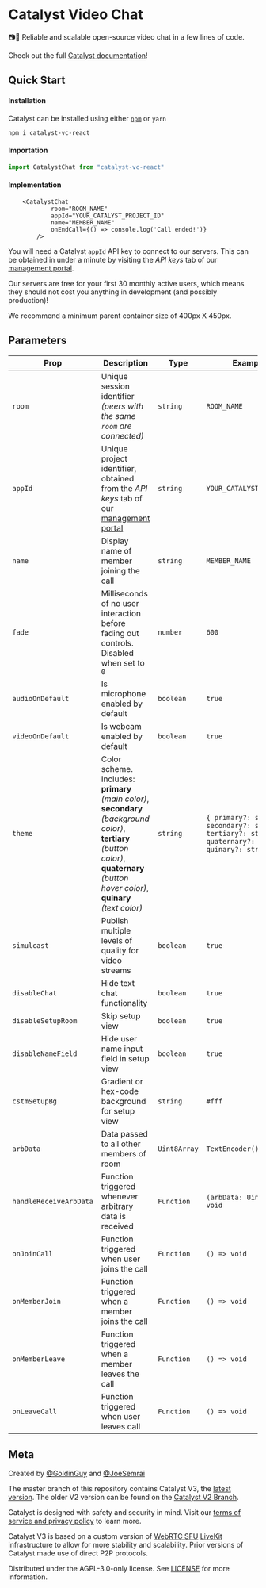 # Catalyst Video Chat

📷💬 Reliable and scalable open-source video chat in a few lines of code.

Check out the full [Catalyst documentation](https://docs.catalyst.chat/docs-getting-started)!

## Quick Start

#### Installation
Catalyst can be installed using either [`npm`](https://www.npmjs.com/package/catalyst-vc-react) or `yarn`

```
npm i catalyst-vc-react
```

#### Importation

```typescript
import CatalystChat from "catalyst-vc-react"
```
#### Implementation

```tsx
	<CatalystChat
			room="ROOM_NAME"
			appId="YOUR_CATALYST_PROJECT_ID"
			name="MEMBER_NAME"
			onEndCall={() => console.log('Call ended!')}
		/>
```

You will need a Catalyst `appId` API key to connect to our servers. This can be obtained in under a minute by visiting the *API keys* tab of our [management portal](https://manage.catalyst.chat/). 

Our servers are free for your first 30 monthly active users, which means they should not cost you anything in development (and possibly production)!

We recommend a minimum parent container size of 400px X 450px.

## Parameters

| Prop        | Description                                                                                                 |  Type                             | Example Value                             | Required |
| ------------ | ------------------------------------------------------------------------------------------------------------------------------ | -------------------------------------- | -------------------------------------- | -------- |
| `room` | Unique session identifier _(peers with the same `room` are connected)_                                                                    |  `string` | `ROOM_NAME` |  Required      |
| `appId` | Unique project identifier, obtained from the *API keys* tab of our [management portal](https://manage.catalyst.chat/)                                                   |  `string` | `YOUR_CATALYST_PROJECT_ID` |  Required  |
| `name` | Display name of member joining the call |  `string` | `MEMBER_NAME` |  Optional |
| `fade` | Milliseconds of no user interaction before fading out controls. Disabled when set to `0`                   |  `number` | `600` | Optional |
| `audioOnDefault` |Is microphone enabled by default                        |  `boolean` | `true` | Optional |
| `videoOnDefault` | Is webcam enabled by default               |  `boolean` | `true` | Optional |
| `theme` | Color scheme. Includes: **primary** _(main color)_, **secondary** _(background color)_, **tertiary** _(button color)_, **quaternary** _(button hover color)_, **quinary** _(text color)_            |  `string` | `{ primary?: string; secondary?: string; tertiary?: string; quaternary?: string; quinary?: string; }` | `default` | Optional |
| `simulcast` | Publish multiple levels of quality for video streams              |  `boolean` | `true` | Optional |
| `disableChat` | Hide text chat functionality              |  `boolean` | `true` | Optional |
| `disableSetupRoom` | Skip setup view       |  `boolean` | `true` | Optional |
| `disableNameField` | Hide user name input field in setup view     |  `boolean` | `true` | Optional |
| `cstmSetupBg` | Gradient or hex-code background for setup view      |  `string` | `#fff` | Optional |
| `arbData` | Data passed to all other members of room  |  `Uint8Array` | `TextEncoder().encode('str')` | Optional |
| `handleReceiveArbData` | Function triggered whenever arbitrary data is received    |  `Function` | `(arbData: Uint8Array) => void` | Optional |
| `onJoinCall` | Function triggered when user joins the call  |  `Function` | `() => void` | Optional |
| `onMemberJoin` | Function triggered when a member joins the call     |  `Function` | `() => void` | Optional |
| `onMemberLeave` | Function triggered when a member leaves the call       |  `Function` | `() => void` | Optional |
| `onLeaveCall` | Function triggered when user leaves call       |  `Function` | `() => void` | Optional |

## Meta

Created by [@GoldinGuy](https://github.com/GoldinGuy) and [@JoeSemrai](https://github.com/JosephSemrai)

The master branch of this repository contains Catalyst V3, the [latest version](https://www.npmjs.com/package/catalyst-vc-react). The older V2 version can be found on the [Catalyst V2 Branch](https://github.com/Catalyst-Video/catalyst-react/tree/CatalystV2). 

Catalyst is designed with safety and security in mind. Visit our [terms of service and privacy policy](https://catalyst.chat/tos.html) to learn more.

Catalyst V3 is based on a custom version of [WebRTC SFU](https://github.com/pion/ion-sfu) [LiveKit](https://github.com/Catalyst-Video/catalyst-client) infrastructure to allow for more stability and scalability. Prior versions of Catalyst made use of direct P2P protocols.

Distributed under the AGPL-3.0-only license. See [LICENSE](https://github.com/Catalyst-Video/catalyst-react/blob/master/LICENSE) for more information.

<!-- ngrok http 1234 -host-header=”localhost:1234"  -->